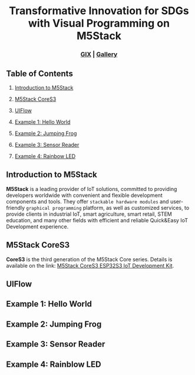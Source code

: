 <div align="center">

  # Transformative Innovation for SDGs with Visual Programming on M5Stack 
  
</div>

<h3 align="center">
    <a href="https://gix.tsinghua.edu.cn/en/">GIX</a> |
    <a href="#">Gallery</a> 
</h3>

## Table of Contents

1. [Introduction to M5Stack](#Introduction-To-M5Stack)
   
2. [M5Stack CoreS3](#M5Stack-CoreS3)

3. [UIFlow](#UIFlow)

4. [Example 1: Hello World](#example1)

5. [Example 2: Jumping Frog](#example2)

6. [Example 3: Sensor Reader](#example3)

7. [Example 4: Rainbow LED](#example4) 

## Introduction to M5Stack

**M5Stack** is a leading provider of IoT solutions, committed to providing developers worldwide with convenient and flexible development components and tools. They offer `stackable hardware modules` and user-friendly `graphical programming` platform, as well as customized services, to provide clients in industrial IoT, smart agriculture, smart retail, STEM education, and many other fields with efficient and reliable Quick&Easy IoT Development experience.

## M5Stack CoreS3

**CoreS3** is the third generation of the M5Stack Core series. 
Details is available on the link:  [M5Stack CoreS3 ESP32S3 loT Development Kit](https://shop.m5stack.com/products/m5stack-cores3-esp32s3-lotdevelopment-kit).

## UIFlow

<h2 id="example1"> Example 1: Hello World </h2>

<h2 id="example2"> Example 2: Jumping Frog</h2>

<h2 id="example3"> Example 3: Sensor Reader</h2>

<h2 id="example4"> Example 4: Rainblow LED</h2>

